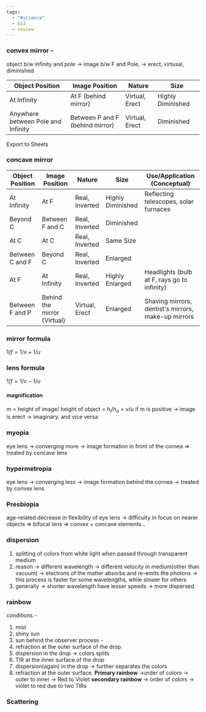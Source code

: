 ```yaml
---
tags:
  - "#science"
  - GS3
  - review
---
```

### convex mirror -
object b/w infinity and pole -> image b/w F and Pole, -> erect, virtusal, diminished

|Object Position|Image Position|Nature|Size|
|---|---|---|---|
|At Infinity|At F (behind mirror)|Virtual, Erect|Highly Diminished|
|Anywhere between Pole and Infinity|Between P and F (behind mirror)|Virtual, Erect|Diminished|

Export to Sheets
### concave mirror

| Object Position | Image Position              | Nature         | Size              | Use/Application (Conceptual)                        |
| --------------- | --------------------------- | -------------- | ----------------- | --------------------------------------------------- |
| At Infinity     | At F                        | Real, Inverted | Highly Diminished | Reflecting telescopes, solar furnaces               |
| Beyond C        | Between F and C             | Real, Inverted | Diminished        |                                                     |
| At C            | At C                        | Real, Inverted | Same Size         |                                                     |
| Between C and F | Beyond C                    | Real, Inverted | Enlarged          |                                                     |
| At F            | At Infinity                 | Real, Inverted | Highly Enlarged   | Headlights (bulb at F, rays go to infinity)         |
| Between F and P | Behind the mirror (Virtual) | Virtual, Erect | Enlarged          | Shaving mirrors, dentist's mirrors, make-up mirrors |

### mirror formula 
$1/f = 1/v + 1/u$

### lens formula
$1/f = 1/v - 1/u$

#### magnification
m = height of image/ height of object = $h_i / h_o$ = $v/u$
if m is positive -> image is erect -> imaginary. and vice versa

### myopia
eye lens -> converging more -> image formation in front of the cornea => treated by concave lens
### hypermetropia
eye lens -> converging less -> image formation behind the cornea -> treated by convex lens
### Presbiopia
age-related decrease in flexibility of eye lens -> difficulty in focus on nearer objects => bifocal lens => convex + concave elements...

### dispersion
1. splitting of colors from white light when passed through transparent medium
2. reason -> different wavelength -> different velocity in medium(other than vacuum) -> electrons of the matter absorbs and re-emits the photons -> this process is faster for some wavelengths, while slower for others
3. generally -> shorter wavelength have lesser speeds -> more dispersed.

### rainbow
conditions - 
1. mist
2. shiny sun
3. sun behind the observer
process - 
4. refraction at the outer surface of the drop
5. dispersion in the drop -> colors splits
6. TIR at the inner surface of the drop
7. dispersion(again) in the drop -> further separates the colors
8. refraction at the outer surface.
**Primary rainbow** ->order of colors -> outer to inner -> Red to Violet
**secondary rainbow** -> order of colors -> violet to red
	due to two TIRs

### Scattering
